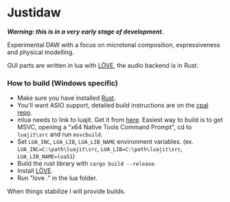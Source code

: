 # Justidaw

***Warning: this is in a very early stage of development.***

Experimental DAW with a focus on microtonal composition, expressiveness and physical modelling.

GUI parts are written in lua with [LÖVE](https://love2d.org/), the audio backend is in Rust.

### How to build (Windows specific)
* Make sure you have installed [Rust](https://www.rust-lang.org/tools/install).
* You'll want ASIO support, detailed build instructions are on the [cpal repo](https://github.com/RustAudio/cpal).
* mlua needs to link to luajit. Get it from [here](https://github.com/LuaJIT/LuaJIT/tree/v2.1). Easiest way to build is to get MSVC, opening a "x64 Native Tools Command Prompt", cd to `luajit\src` and run `msvcbuild`.
* Set `LUA_INC`, `LUA_LIB`, `LUA_LIB_NAME` environment variables. (ex. `LUA_INC=C:\path\luajit\src`, `LUA_LIB=C:\path\luajit\src`, `LUA_LIB_NAME=lua51`)
* Build the rust library with `cargo build --release`.
* Install [LÖVE](https://love2d.org/).
* Run "love ." in the lua folder.

When things stabilize I will provide builds.
